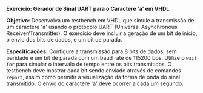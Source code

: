 **Exercício: Gerador de Sinal UART para o Caractere 'a' em VHDL**

**Objetivo:** Desenvolva um testbench em VHDL que simule a transmissão de um caractere 'a' usando o protocolo UART (Universal Asynchronous Receiver/Transmitter). O exercício deve incluir a geração de um bit de início, o envio dos bits de dados, e um bit de parada.

**Especificações:** Configure a transmissão para 8 bits de dados, sem paridade e um bit de parada com um baud rate de 115200 bps. Utilize o `wait for` para simular o intervalo de tempo entre os bits transmitidos. O testbench deve mostrar cada bit sendo enviado através de comandos `report`, assim como permitir a visualização da forma de onda do sinal transmitido. O envio do caractere 'a' deve ocorrer a cada um segundo.
